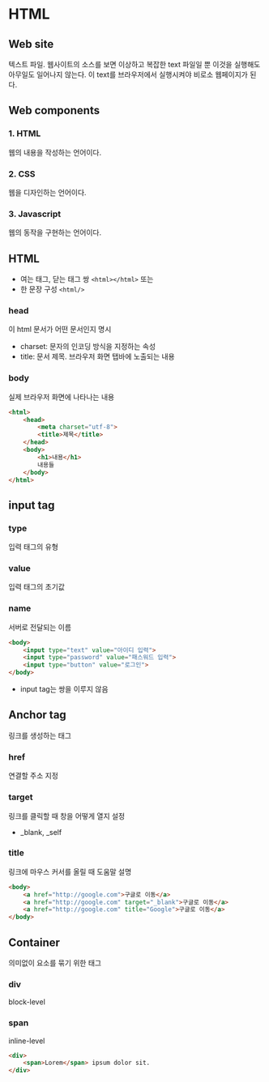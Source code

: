# HTML

## Web site
텍스트 파일. 웹사이트의 소스를 보면 이상하고 복잡한 text 파일일 뿐 이것을 실행해도 아무일도 일어나지 않는다. 이 text를 브라우저에서 실행시켜야 비로소 웹페이지가 된다. 

## Web components
### 1. HTML
웹의 내용을 작성하는 언어이다.
### 2. CSS
웹을 디자인하는 언어이다.
### 3. Javascript
웹의 동작을 구현하는 언어이다.

## HTML 
- 여는 태그, 닫는 태그 쌍 `<html></html>` 또는
- 한 문장 구성 `<html/>`

### head
이 html 문서가 어떤 문서인지 명시 
- charset: 문자의 인코딩 방식을 지정하는 속성
- title: 문서 제목. 브라우저 화면 탭바에 노출되는 내용
### body
실제 브라우저 화면에 나타나는 내용

```html
<html>
    <head>
        <meta charset="utf-8">
        <title>제목</title>
    </head>
    <body>
        <h1>내용</h1>
        내용들
    </body>
</html>
```
## input tag
### type
입력 태그의 유형
### value
입력 태그의 초기값
### name
서버로 전달되는 이름
```html
<body> 
    <input type="text" value="아이디 입력">
    <input type="password" value="패스워드 입력">
    <input type="button" value="로그인">
</body>
```
* input tag는 쌍을 이루지 않음

## Anchor tag
링크를 생성하는 태그
### href
연결할 주소 지정
### target
링크를 클릭할 때 창을 어떻게 열지 설정
- _blank, _self
### title
링크에 마우스 커서를 올릴 때 도움말 설명
```html
<body>
    <a href="http://google.com">구글로 이동</a>
    <a href="http://google.com" target="_blank">구글로 이동</a>
    <a href="http://google.com" title="Google">구글로 이동</a>
</body>
```

## Container
의미없이 요소를 묶기 위한 태그

### div
block-level
### span
inline-level
```html
<div>
    <span>Lorem</span> ipsum dolor sit.
</div>
